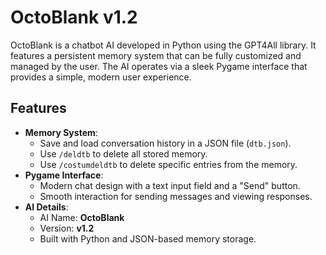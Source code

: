 # OctoBlank v1.2

OctoBlank is a chatbot AI developed in Python using the GPT4All library. It features a persistent memory system that can be fully customized and managed by the user. The AI operates via a sleek Pygame interface that provides a simple, modern user experience.

## Features
- **Memory System**: 
  - Save and load conversation history in a JSON file (`dtb.json`).
  - Use `/deldtb` to delete all stored memory.
  - Use `/costumdeldtb` to delete specific entries from the memory.
- **Pygame Interface**: 
  - Modern chat design with a text input field and a "Send" button.
  - Smooth interaction for sending messages and viewing responses.
- **AI Details**:
  - AI Name: **OctoBlank**
  - Version: **v1.2**
  - Built with Python and JSON-based memory storage.
